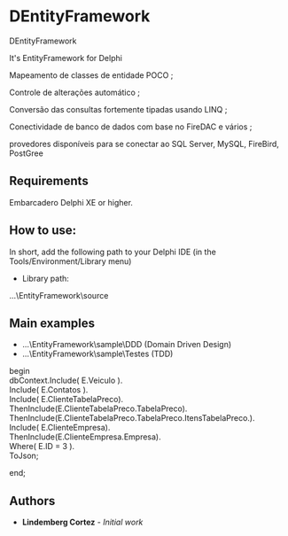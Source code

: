 # DEntityFramework
DEntityFramework

It's EntityFramework for Delphi

Mapeamento de classes de entidade POCO ;<p/>
Controle de alterações automático ;<p/>
Conversão das consultas fortemente tipadas usando LINQ ;<p/>
Conectividade de banco de dados com base no FireDAC e vários ; <p/>
provedores disponíveis para se conectar ao SQL Server,  MySQL, FireBird, PostGree

## Requirements

Embarcadero Delphi XE or higher.

## How to use:

In short, add the following path to your Delphi IDE (in the Tools/Environment/Library menu)

* Library path:

...\EntityFramework\source

## Main examples

* ...\EntityFramework\sample\DDD (Domain Driven Design)
* ...\EntityFramework\sample\Testes (TDD)

begin<br>
   dbContext.Include( E.Veiculo ).<br>
                    Include( E.Contatos ).<br>
                    Include( E.ClienteTabelaPreco).<br>
                        ThenInclude(E.ClienteTabelaPreco.TabelaPreco).<br>
                            ThenInclude(E.ClienteTabelaPreco.TabelaPreco.ItensTabelaPreco.).<br>
                    Include( E.ClienteEmpresa).<br>
                        ThenInclude(E.ClienteEmpresa.Empresa).<br>
                    Where( E.ID = 3 ).<br>
                    ToJson;

end;                    

## Authors

* **Lindemberg Cortez** - *Initial work*
